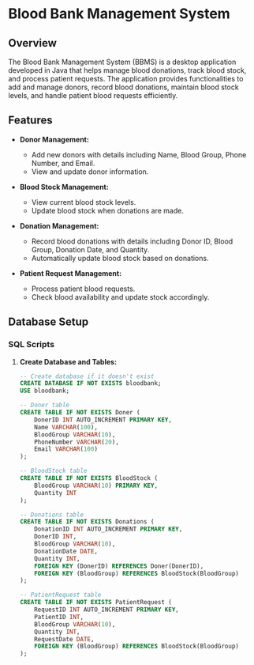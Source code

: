 # Blood Bank Management System

## Overview

The Blood Bank Management System (BBMS) is a desktop application developed in Java that helps manage blood donations, track blood stock, and process patient requests. The application provides functionalities to add and manage donors, record blood donations, maintain blood stock levels, and handle patient blood requests efficiently.

## Features

- **Donor Management:** 
  - Add new donors with details including Name, Blood Group, Phone Number, and Email.
  - View and update donor information.

- **Blood Stock Management:** 
  - View current blood stock levels.
  - Update blood stock when donations are made.

- **Donation Management:** 
  - Record blood donations with details including Donor ID, Blood Group, Donation Date, and Quantity.
  - Automatically update blood stock based on donations.

- **Patient Request Management:** 
  - Process patient blood requests.
  - Check blood availability and update stock accordingly.

## Database Setup

### SQL Scripts

1. **Create Database and Tables:**

   ```sql
   -- Create database if it doesn't exist
   CREATE DATABASE IF NOT EXISTS bloodbank;
   USE bloodbank;

   -- Doner table
   CREATE TABLE IF NOT EXISTS Doner (
       DonerID INT AUTO_INCREMENT PRIMARY KEY,
       Name VARCHAR(100),
       BloodGroup VARCHAR(10),
       PhoneNumber VARCHAR(20),
       Email VARCHAR(100)
   );

   -- BloodStock table
   CREATE TABLE IF NOT EXISTS BloodStock (
       BloodGroup VARCHAR(10) PRIMARY KEY,
       Quantity INT
   );

   -- Donations table
   CREATE TABLE IF NOT EXISTS Donations (
       DonationID INT AUTO_INCREMENT PRIMARY KEY,
       DonerID INT,
       BloodGroup VARCHAR(10),
       DonationDate DATE,
       Quantity INT,
       FOREIGN KEY (DonerID) REFERENCES Doner(DonerID),
       FOREIGN KEY (BloodGroup) REFERENCES BloodStock(BloodGroup)
   );

   -- PatientRequest table
   CREATE TABLE IF NOT EXISTS PatientRequest (
       RequestID INT AUTO_INCREMENT PRIMARY KEY,
       PatientID INT,
       BloodGroup VARCHAR(10),
       Quantity INT,
       RequestDate DATE,
       FOREIGN KEY (BloodGroup) REFERENCES BloodStock(BloodGroup)
   );
